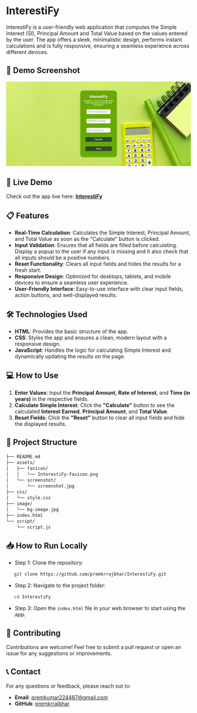 # InterestiFy

InterestiFy is a user-friendly web application that computes the Simple Interest (SI), Principal Amount and Total Value based on the values entered by the user. The app offers a sleek, minimalistic design, performs instant calculations and is fully responsive, ensuring a seamless experience across different devices.

## 🎨 Demo Screenshot

![Screenshot of Project](assets/screenshot/screenshot.jpg)

## 🔗 Live Demo

Check out the app live here: **[InterestiFy](https://premkrrajbhar.github.io/InterestiFy/)**

## 📋 Features

- **Real-Time Calculation**: Calculates the Simple Interest, Principal Amount, and Total Value as soon as the "Calculate" button is clicked.
- **Input Validation**: Ensures that all fields are filled before calculating. Display a popup to the user if any input is missing and It also check that all inputs should be a positive numbers.
- **Reset Functionality**: Clears all input fields and hides the results for a fresh start.
- **Responsive Design**: Optimized for desktops, tablets, and mobile devices to ensure a seamless user experience.
- **User-Friendly Interface**: Easy-to-use interface with clear input fields, action buttons, and well-displayed results.

## 🛠️ Technologies Used

- **HTML**: Provides the basic structure of the app.
- **CSS**: Styles the app and ensures a clean, modern layout with a responsive design.
- **JavaScript**: Handles the logic for calculating Simple Interest and dynamically updating the results on the page.

## 💻 How to Use

1. **Enter Values**: Input the **Principal Amount**, **Rate of Interest**, and **Time (in years)** in the respective fields.
2. **Calculate Simple Interest**: Click the **"Calculate"** button to see the calculated **Interest Earned**, **Principal Amount**, and **Total Value**.
3. **Reset Fields**: Click the **"Reset"** button to clear all input fields and hide the displayed results.

## 📂 Project Structure

```
├── README.md
├── assets/
│   ├── favicon/
│   │   └── InterestiFy-favicon.png
│   └── screenshot/
│       └── screenshot.jpg
├── css/
│   └── style.css
├── image/
│   └── bg-image.jpg
├── index.html
└── script/
    └── script.js

```

## 📥 How to Run Locally

- Step 1: Clone the repository:

```bash
   git clone https://github.com/premkrrajbhar/InterestiFy.git
```

- Step 2: Navigate to the project folder:

```bash
   cd InterestiFy
```

- Step 3: Open the `index.html` file in your web browser to start using the app.

## 🤝 Contributing

Contributions are welcome! Feel free to submit a pull request or open an issue for any suggestions or improvements.

## 📞 Contact

For any questions or feedback, please reach out to:

- **Email**: [premkumar224487@gmail.com](mailto:premkumar224487@gmail.com)
- **GitHub**: [premkrrajbhar](https://github.com/premkrrajbhar)
